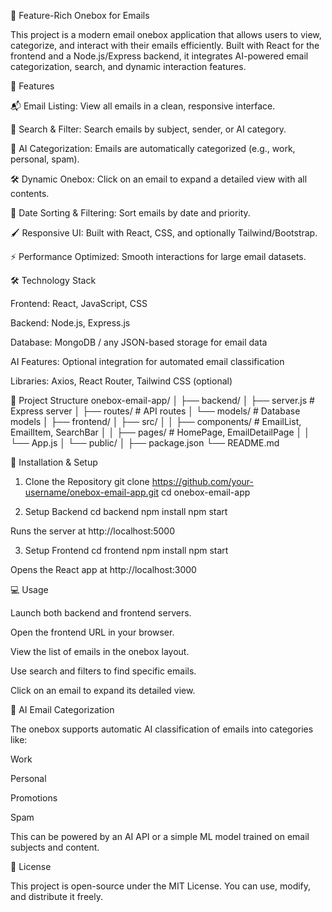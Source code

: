 📧 Feature-Rich Onebox for Emails

This project is a modern email onebox application that allows users to view, categorize, and interact with their emails efficiently. Built with React for the frontend and a Node.js/Express backend, it integrates AI-powered email categorization, search, and dynamic interaction features.

🚀 Features

📬 Email Listing: View all emails in a clean, responsive interface.

🔎 Search & Filter: Search emails by subject, sender, or AI category.

🧠 AI Categorization: Emails are automatically categorized (e.g., work, personal, spam).

🛠 Dynamic Onebox: Click on an email to expand a detailed view with all contents.

📅 Date Sorting & Filtering: Sort emails by date and priority.

🖌 Responsive UI: Built with React, CSS, and optionally Tailwind/Bootstrap.

⚡ Performance Optimized: Smooth interactions for large email datasets.

🛠 Technology Stack

Frontend: React, JavaScript, CSS

Backend: Node.js, Express.js

Database: MongoDB / any JSON-based storage for email data

AI Features: Optional integration for automated email classification

Libraries: Axios, React Router, Tailwind CSS (optional)

📂 Project Structure
onebox-email-app/
│
├── backend/
│   ├── server.js               # Express server
│   ├── routes/                 # API routes
│   └── models/                 # Database models
│
├── frontend/
│   ├── src/
│   │   ├── components/         # EmailList, EmailItem, SearchBar
│   │   ├── pages/              # HomePage, EmailDetailPage
│   │   └── App.js
│   └── public/
│
├── package.json
└── README.md

🔧 Installation & Setup
1. Clone the Repository
git clone https://github.com/your-username/onebox-email-app.git
cd onebox-email-app

2. Setup Backend
cd backend
npm install
npm start


Runs the server at http://localhost:5000

3. Setup Frontend
cd frontend
npm install
npm start


Opens the React app at http://localhost:3000

💻 Usage

Launch both backend and frontend servers.

Open the frontend URL in your browser.

View the list of emails in the onebox layout.

Use search and filters to find specific emails.

Click on an email to expand its detailed view.

🧠 AI Email Categorization

The onebox supports automatic AI classification of emails into categories like:

Work

Personal

Promotions

Spam

This can be powered by an AI API or a simple ML model trained on email subjects and content.

📄 License

This project is open-source under the MIT License.
You can use, modify, and distribute it freely.
